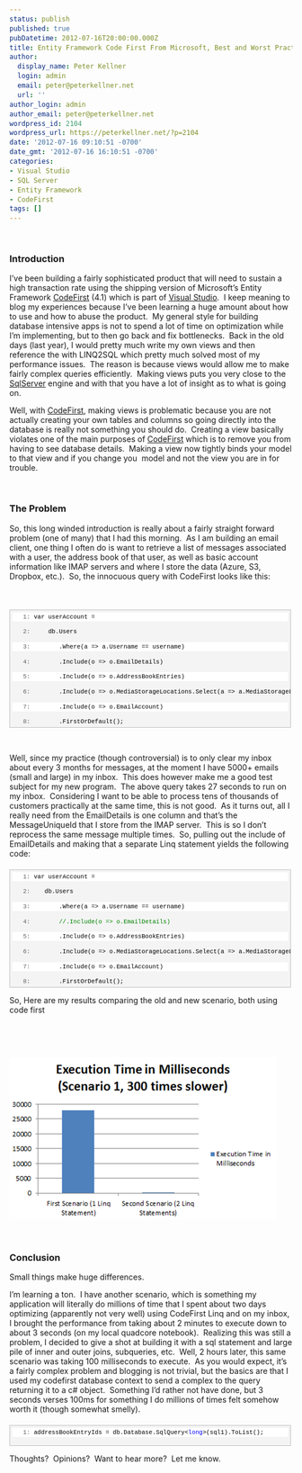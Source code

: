 ```yaml
---
status: publish
published: true
pubDatetime: 2012-07-16T20:00:00.000Z
title: Entity Framework Code First From Microsoft, Best and Worst Practices
author:
  display_name: Peter Kellner
  login: admin
  email: peter@peterkellner.net
  url: ''
author_login: admin
author_email: peter@peterkellner.net
wordpress_id: 2104
wordpress_url: https://peterkellner.net/?p=2104
date: '2012-07-16 09:10:51 -0700'
date_gmt: '2012-07-16 16:10:51 -0700'
categories:
- Visual Studio
- SQL Server
- Entity Framework
- CodeFirst
tags: []
---
```

<p>&#160;</p>
<h3>Introduction</h3>
<p>I’ve been building a fairly sophisticated product that will need to sustain a high transaction rate using the shipping version of Microsoft’s Entity Framework <a href="http://weblogs.asp.net/scottgu/archive/2010/07/16/code-first-development-with-entity-framework-4.aspx">CodeFirst</a> (4.1) which is part of <a href="http://www.microsoft.com/visualstudio/en-us">Visual Studio</a>.&#160; I keep meaning to blog my experiences because I’ve been learning a huge amount about how to use and how to abuse the product.&#160; My general style for building database intensive apps is not to spend a lot of time on optimization while I’m implementing, but to then go back and fix bottlenecks.&#160; Back in the old days (last year), I would pretty much write my own views and then reference the with LINQ2SQL which pretty much solved most of my performance issues.&#160; The reason is because views would allow me to make fairly complex queries efficiently.&#160; Making views puts you very close to the <a href="http://www.microsoft.com/sqlserver/en/us/default.aspx">SqlServer</a> engine and with that you have a lot of insight as to what is going on.</p>
<p>Well, with <a href="http://msdn.microsoft.com/en-us/data/gg685467.aspx">CodeFirst</a>, making views is problematic because you are not actually creating your own tables and columns so going directly into the database is really not something you should do.&#160; Creating a view basically violates one of the main purposes of <a href="http://blogs.msdn.com/b/adonet/archive/2011/04/11/ef-4-1-released.aspx">CodeFirst</a> which is to remove you from having to see database details.&#160; Making a view now tightly binds your model to that view and if you change you&#160; model and not the view you are in for trouble.</p>
<p>&#160;</p>
<h3>The Problem</h3>
<p>So, this long winded introduction is really about a fairly straight forward problem (one of many) that I had this morning.&#160; As I am building an email client, one thing I often do is want to retrieve a list of messages associated with a user, the address book of that user, as well as basic account information like IMAP servers and where I store the data (Azure, S3, Dropbox, etc.).&#160; So, the innocuous query with CodeFirst looks like this:</p>
<p>&#160;</p>
<div id="codeSnippetWrapper" style="overflow: auto; cursor: text; font-size: 8pt; border-top: silver 1px solid; font-family: &#39;Courier New&#39;, courier, monospace; border-right: silver 1px solid; border-bottom: silver 1px solid; padding-bottom: 4px; direction: ltr; text-align: left; padding-top: 4px; padding-left: 4px; margin: 20px 0px 10px; border-left: silver 1px solid; line-height: 12pt; padding-right: 4px; max-height: 200px; width: 97.5%; background-color: #f4f4f4">
<div id="codeSnippet" style="border-top-style: none; overflow: visible; font-size: 8pt; border-left-style: none; font-family: &#39;Courier New&#39;, courier, monospace; border-bottom-style: none; color: black; padding-bottom: 0px; direction: ltr; text-align: left; padding-top: 0px; border-right-style: none; padding-left: 0px; line-height: 12pt; padding-right: 0px; width: 100%; background-color: #f4f4f4">
<pre style="border-top-style: none; overflow: visible; font-size: 8pt; border-left-style: none; font-family: &#39;Courier New&#39;, courier, monospace; border-bottom-style: none; color: black; padding-bottom: 0px; direction: ltr; text-align: left; padding-top: 0px; border-right-style: none; padding-left: 0px; margin: 0em; line-height: 12pt; padding-right: 0px; width: 100%; background-color: white"><span id="lnum1" style="color: #606060">   1:</span> var userAccount =</pre>
<p><!--CRLF--></p>
<pre style="border-top-style: none; overflow: visible; font-size: 8pt; border-left-style: none; font-family: &#39;Courier New&#39;, courier, monospace; border-bottom-style: none; color: black; padding-bottom: 0px; direction: ltr; text-align: left; padding-top: 0px; border-right-style: none; padding-left: 0px; margin: 0em; line-height: 12pt; padding-right: 0px; width: 100%; background-color: #f4f4f4"><span id="lnum2" style="color: #606060">   2:</span>     db.Users</pre>
<p><!--CRLF--></p>
<pre style="border-top-style: none; overflow: visible; font-size: 8pt; border-left-style: none; font-family: &#39;Courier New&#39;, courier, monospace; border-bottom-style: none; color: black; padding-bottom: 0px; direction: ltr; text-align: left; padding-top: 0px; border-right-style: none; padding-left: 0px; margin: 0em; line-height: 12pt; padding-right: 0px; width: 100%; background-color: white"><span id="lnum3" style="color: #606060">   3:</span>        .Where(a =&gt; a.Username == username)</pre>
<p><!--CRLF--></p>
<pre style="border-top-style: none; overflow: visible; font-size: 8pt; border-left-style: none; font-family: &#39;Courier New&#39;, courier, monospace; border-bottom-style: none; color: black; padding-bottom: 0px; direction: ltr; text-align: left; padding-top: 0px; border-right-style: none; padding-left: 0px; margin: 0em; line-height: 12pt; padding-right: 0px; width: 100%; background-color: #f4f4f4"><span id="lnum4" style="color: #606060">   4:</span>        .Include(o =&gt; o.EmailDetails)</pre>
<p><!--CRLF--></p>
<pre style="border-top-style: none; overflow: visible; font-size: 8pt; border-left-style: none; font-family: &#39;Courier New&#39;, courier, monospace; border-bottom-style: none; color: black; padding-bottom: 0px; direction: ltr; text-align: left; padding-top: 0px; border-right-style: none; padding-left: 0px; margin: 0em; line-height: 12pt; padding-right: 0px; width: 100%; background-color: white"><span id="lnum5" style="color: #606060">   5:</span>        .Include(o =&gt; o.AddressBookEntries)</pre>
<p><!--CRLF--></p>
<pre style="border-top-style: none; overflow: visible; font-size: 8pt; border-left-style: none; font-family: &#39;Courier New&#39;, courier, monospace; border-bottom-style: none; color: black; padding-bottom: 0px; direction: ltr; text-align: left; padding-top: 0px; border-right-style: none; padding-left: 0px; margin: 0em; line-height: 12pt; padding-right: 0px; width: 100%; background-color: #f4f4f4"><span id="lnum6" style="color: #606060">   6:</span>        .Include(o =&gt; o.MediaStorageLocations.Select(a =&gt; a.MediaStorageLocationTypeDetail))</pre>
<p><!--CRLF--></p>
<pre style="border-top-style: none; overflow: visible; font-size: 8pt; border-left-style: none; font-family: &#39;Courier New&#39;, courier, monospace; border-bottom-style: none; color: black; padding-bottom: 0px; direction: ltr; text-align: left; padding-top: 0px; border-right-style: none; padding-left: 0px; margin: 0em; line-height: 12pt; padding-right: 0px; width: 100%; background-color: white"><span id="lnum7" style="color: #606060">   7:</span>        .Include(o =&gt; o.EmailAccount)</pre>
<p><!--CRLF--></p>
<pre style="border-top-style: none; overflow: visible; font-size: 8pt; border-left-style: none; font-family: &#39;Courier New&#39;, courier, monospace; border-bottom-style: none; color: black; padding-bottom: 0px; direction: ltr; text-align: left; padding-top: 0px; border-right-style: none; padding-left: 0px; margin: 0em; line-height: 12pt; padding-right: 0px; width: 100%; background-color: #f4f4f4"><span id="lnum8" style="color: #606060">   8:</span>        .FirstOrDefault();</pre>
<p><!--CRLF--></div>
</div>
<p>&#160;</p>
<p>Well, since my practice (though controversial) is to only clear my inbox about every 3 months for messages, at the moment I have 5000+ emails (small and large) in my inbox.&#160; This does however make me a good test subject for my new program.&#160; The above query takes 27 seconds to run on my inbox.&#160; Considering I want to be able to process tens of thousands of customers practically at the same time, this is not good.&#160; As it turns out, all I really need from the EmailDetails is one column and that’s the MessageUniqueId that I store from the IMAP server.&#160; This is so I don’t reprocess the same message multiple times.&#160; So, pulling out the include of EmailDetails and making that a separate Linq statement yields the following code:</p>
<div id="codeSnippetWrapper" style="overflow: auto; cursor: text; font-size: 8pt; border-top: silver 1px solid; font-family: &#39;Courier New&#39;, courier, monospace; border-right: silver 1px solid; border-bottom: silver 1px solid; padding-bottom: 4px; direction: ltr; text-align: left; padding-top: 4px; padding-left: 4px; margin: 20px 0px 10px; border-left: silver 1px solid; line-height: 12pt; padding-right: 4px; max-height: 200px; width: 97.5%; background-color: #f4f4f4">
<div id="codeSnippet" style="border-top-style: none; overflow: visible; font-size: 8pt; border-left-style: none; font-family: &#39;Courier New&#39;, courier, monospace; border-bottom-style: none; color: black; padding-bottom: 0px; direction: ltr; text-align: left; padding-top: 0px; border-right-style: none; padding-left: 0px; line-height: 12pt; padding-right: 0px; width: 100%; background-color: #f4f4f4">
<pre style="border-top-style: none; overflow: visible; font-size: 8pt; border-left-style: none; font-family: &#39;Courier New&#39;, courier, monospace; border-bottom-style: none; color: black; padding-bottom: 0px; direction: ltr; text-align: left; padding-top: 0px; border-right-style: none; padding-left: 0px; margin: 0em; line-height: 12pt; padding-right: 0px; width: 100%; background-color: white"><span id="lnum1" style="color: #606060">   1:</span> var userAccount =</pre>
<p><!--CRLF--></p>
<pre style="border-top-style: none; overflow: visible; font-size: 8pt; border-left-style: none; font-family: &#39;Courier New&#39;, courier, monospace; border-bottom-style: none; color: black; padding-bottom: 0px; direction: ltr; text-align: left; padding-top: 0px; border-right-style: none; padding-left: 0px; margin: 0em; line-height: 12pt; padding-right: 0px; width: 100%; background-color: #f4f4f4"><span id="lnum2" style="color: #606060">   2:</span>    db.Users</pre>
<p><!--CRLF--></p>
<pre style="border-top-style: none; overflow: visible; font-size: 8pt; border-left-style: none; font-family: &#39;Courier New&#39;, courier, monospace; border-bottom-style: none; color: black; padding-bottom: 0px; direction: ltr; text-align: left; padding-top: 0px; border-right-style: none; padding-left: 0px; margin: 0em; line-height: 12pt; padding-right: 0px; width: 100%; background-color: white"><span id="lnum3" style="color: #606060">   3:</span>        .Where(a =&gt; a.Username == username)</pre>
<p><!--CRLF--></p>
<pre style="border-top-style: none; overflow: visible; font-size: 8pt; border-left-style: none; font-family: &#39;Courier New&#39;, courier, monospace; border-bottom-style: none; color: black; padding-bottom: 0px; direction: ltr; text-align: left; padding-top: 0px; border-right-style: none; padding-left: 0px; margin: 0em; line-height: 12pt; padding-right: 0px; width: 100%; background-color: #f4f4f4"><span id="lnum4" style="color: #606060">   4:</span>        <span style="color: #008000">//.Include(o =&gt; o.EmailDetails)</span></pre>
<p><!--CRLF--></p>
<pre style="border-top-style: none; overflow: visible; font-size: 8pt; border-left-style: none; font-family: &#39;Courier New&#39;, courier, monospace; border-bottom-style: none; color: black; padding-bottom: 0px; direction: ltr; text-align: left; padding-top: 0px; border-right-style: none; padding-left: 0px; margin: 0em; line-height: 12pt; padding-right: 0px; width: 100%; background-color: white"><span id="lnum5" style="color: #606060">   5:</span>        .Include(o =&gt; o.AddressBookEntries)</pre>
<p><!--CRLF--></p>
<pre style="border-top-style: none; overflow: visible; font-size: 8pt; border-left-style: none; font-family: &#39;Courier New&#39;, courier, monospace; border-bottom-style: none; color: black; padding-bottom: 0px; direction: ltr; text-align: left; padding-top: 0px; border-right-style: none; padding-left: 0px; margin: 0em; line-height: 12pt; padding-right: 0px; width: 100%; background-color: #f4f4f4"><span id="lnum6" style="color: #606060">   6:</span>        .Include(o =&gt; o.MediaStorageLocations.Select(a =&gt; a.MediaStorageLocationTypeDetail))</pre>
<p><!--CRLF--></p>
<pre style="border-top-style: none; overflow: visible; font-size: 8pt; border-left-style: none; font-family: &#39;Courier New&#39;, courier, monospace; border-bottom-style: none; color: black; padding-bottom: 0px; direction: ltr; text-align: left; padding-top: 0px; border-right-style: none; padding-left: 0px; margin: 0em; line-height: 12pt; padding-right: 0px; width: 100%; background-color: white"><span id="lnum7" style="color: #606060">   7:</span>        .Include(o =&gt; o.EmailAccount)</pre>
<p><!--CRLF--></p>
<pre style="border-top-style: none; overflow: visible; font-size: 8pt; border-left-style: none; font-family: &#39;Courier New&#39;, courier, monospace; border-bottom-style: none; color: black; padding-bottom: 0px; direction: ltr; text-align: left; padding-top: 0px; border-right-style: none; padding-left: 0px; margin: 0em; line-height: 12pt; padding-right: 0px; width: 100%; background-color: #f4f4f4"><span id="lnum8" style="color: #606060">   8:</span>        .FirstOrDefault();</pre>
<p><!--CRLF--></p>
<pre style="border-top-style: none; overflow: visible; font-size: 8pt; border-left-style: none; font-family: &#39;Courier New&#39;, courier, monospace; border-bottom-style: none; color: black; padding-bottom: 0px; direction: ltr; text-align: left; padding-top: 0px; border-right-style: none; padding-left: 0px; margin: 0em; line-height: 12pt; padding-right: 0px; width: 100%; background-color: white"><span id="lnum9" style="color: #606060">   9:</span>&#160; </pre>
<p><!--CRLF--></p>
<pre style="border-top-style: none; overflow: visible; font-size: 8pt; border-left-style: none; font-family: &#39;Courier New&#39;, courier, monospace; border-bottom-style: none; color: black; padding-bottom: 0px; direction: ltr; text-align: left; padding-top: 0px; border-right-style: none; padding-left: 0px; margin: 0em; line-height: 12pt; padding-right: 0px; width: 100%; background-color: #f4f4f4"><span id="lnum10" style="color: #606060">  10:</span> var emailDeatilsUniqueIds =</pre>
<p><!--CRLF--></p>
<pre style="border-top-style: none; overflow: visible; font-size: 8pt; border-left-style: none; font-family: &#39;Courier New&#39;, courier, monospace; border-bottom-style: none; color: black; padding-bottom: 0px; direction: ltr; text-align: left; padding-top: 0px; border-right-style: none; padding-left: 0px; margin: 0em; line-height: 12pt; padding-right: 0px; width: 100%; background-color: white"><span id="lnum11" style="color: #606060">  11:</span>    db.EmailDetails.Where(a =&gt; a.User.Username == username).Select(a =&gt; a.MessageUniqueId).ToList();</pre>
<p><!--CRLF--></div>
</div>
<p>So, Here are my results comparing the old and new scenario, both using code first</p>
<p>&#160;</p>
<p>&#160;</p>
<p><a href="/wp/wp-content/uploads/2012/07/image4.png"><img title="image" style="border-top: 0px; border-right: 0px; border-bottom: 0px; border-left: 0px; display: inline" border="0" alt="image" src="/wp/wp-content/uploads/2012/07/image_thumb4.png" width="475" height="289" /></a> </p>
<p>&#160;</p>
<h3>Conclusion</h3>
<p>Small things make huge differences.</p>
<p>I’m learning a ton.&#160; I have another scenario, which is something my application will literally do millions of time that I spent about two days optimizing (apparently not very well) using CodeFirst Linq and on my inbox, I brought the performance from taking about 2 minutes to execute down to about 3 seconds (on my local quadcore notebook).&#160; Realizing this was still a problem, I decided to give a shot at building it with a sql statement and large pile of inner and outer joins, subqueries, etc.&#160; Well, 2 hours later, this same scenario was taking 100 milliseconds to execute.&#160; As you would expect, it’s a fairly complex problem and blogging is not trivial, but the basics are that I used my codefirst database context to send a complex to the query returning it to a c# object.&#160; Something I’d rather not have done, but 3 seconds verses 100ms for something I do millions of times felt somehow worth it (though somewhat smelly).</p>
<div id="codeSnippetWrapper" style="overflow: auto; cursor: text; font-size: 8pt; border-top: silver 1px solid; font-family: &#39;Courier New&#39;, courier, monospace; border-right: silver 1px solid; border-bottom: silver 1px solid; padding-bottom: 4px; direction: ltr; text-align: left; padding-top: 4px; padding-left: 4px; margin: 20px 0px 10px; border-left: silver 1px solid; line-height: 12pt; padding-right: 4px; max-height: 200px; width: 97.5%; background-color: #f4f4f4">
<div id="codeSnippet" style="border-top-style: none; overflow: visible; font-size: 8pt; border-left-style: none; font-family: &#39;Courier New&#39;, courier, monospace; border-bottom-style: none; color: black; padding-bottom: 0px; direction: ltr; text-align: left; padding-top: 0px; border-right-style: none; padding-left: 0px; line-height: 12pt; padding-right: 0px; width: 100%; background-color: #f4f4f4">
<pre style="border-top-style: none; overflow: visible; font-size: 8pt; border-left-style: none; font-family: &#39;Courier New&#39;, courier, monospace; border-bottom-style: none; color: black; padding-bottom: 0px; direction: ltr; text-align: left; padding-top: 0px; border-right-style: none; padding-left: 0px; margin: 0em; line-height: 12pt; padding-right: 0px; width: 100%; background-color: white"><span id="lnum1" style="color: #606060">   1:</span> addressBookEntryIds = db.Database.SqlQuery&lt;<span style="color: #0000ff">long</span>&gt;(sql1).ToList();</pre>
<p><!--CRLF--></div>
</div>
<p>Thoughts?&#160; Opinions?&#160; Want to hear more?&#160; Let me know.</p>
